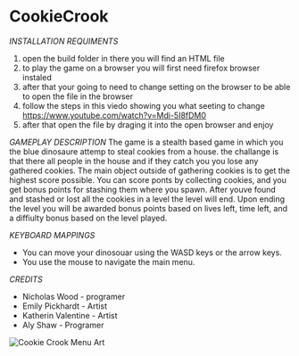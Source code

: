 # CookieCrook

*INSTALLATION REQUIMENTS*
  1. open the build folder in there you will find an HTML file
  2. to play the game on a browser you will first need firefox browser instaled
  3. after that your going to need to change setting on the browser to be able to open the file in the browser
  4. follow the steps in this viedo showing you what seeting to change https://www.youtube.com/watch?v=Mdi-5I8fDM0
  5. after that open the file by draging it into the open browser and enjoy

*GAMEPLAY DESCRIPTION*
  The game is a stealth based game in which you the blue dinosaure attemp to steal cookies from a house. the challange is
  that there all people in the house and if they catch you you lose any gathered cookies. The main object outside of gathering
  cookies is to get the highest score possible. You can score ponts by collecting cookies, and you get bonus points for stashing
  them where you spawn. After youve found and stashed or lost all the cookies in a level the level will end. Upon ending the
  level you will be awarded bonus points based on lives left, time left, and a diffiulty bonus based on the level played.
  
*KEYBOARD MAPPINGS*
  * You can move your dinosouar using the WASD keys or the arrow keys.
  * You use the mouse to navigate the main menu.
  
*CREDITS*
  * Nicholas Wood - programer
  * Emily Pickhardt - Artist
  * Katherin Valentine - Artist
  * Aly Shaw - Programer
 
 ![Cookie Crook Menu Art](https://media.githubusercontent.com/media/UWStout/CookieCrook/master/Assets/sprites/GameTitleClipping.png)
